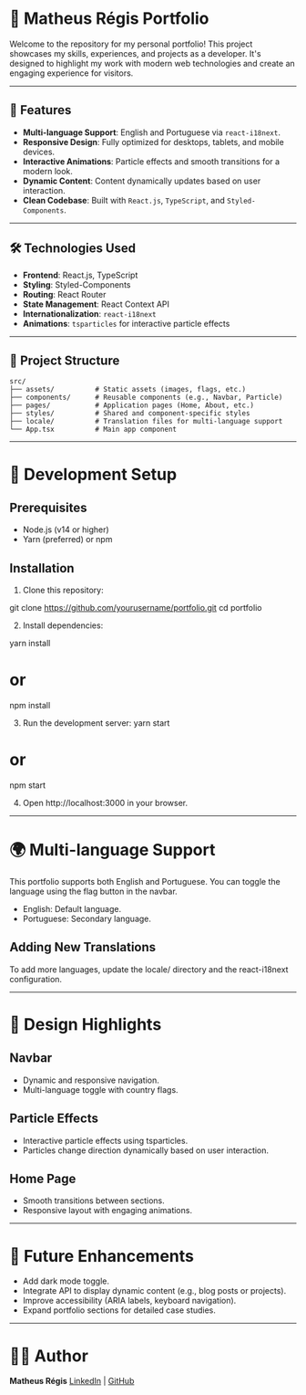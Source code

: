 # 🚀 Matheus Régis Portfolio

Welcome to the repository for my personal portfolio! This project showcases my skills, experiences, and projects as a developer. It's designed to highlight my work with modern web technologies and create an engaging experience for visitors.

---

## 🌟 Features

- **Multi-language Support**: English and Portuguese via `react-i18next`.
- **Responsive Design**: Fully optimized for desktops, tablets, and mobile devices.
- **Interactive Animations**: Particle effects and smooth transitions for a modern look.
- **Dynamic Content**: Content dynamically updates based on user interaction.
- **Clean Codebase**: Built with `React.js`, `TypeScript`, and `Styled-Components`.

---

## 🛠️ Technologies Used

- **Frontend**: React.js, TypeScript
- **Styling**: Styled-Components
- **Routing**: React Router
- **State Management**: React Context API
- **Internationalization**: `react-i18next`
- **Animations**: `tsparticles` for interactive particle effects

---

## 📂 Project Structure

```plaintext
src/
├── assets/          # Static assets (images, flags, etc.)
├── components/      # Reusable components (e.g., Navbar, Particle)
├── pages/           # Application pages (Home, About, etc.)
├── styles/          # Shared and component-specific styles
├── locale/          # Translation files for multi-language support
└── App.tsx          # Main app component

```
---

# 🚧 Development Setup

## Prerequisites
- Node.js (v14 or higher)
- Yarn (preferred) or npm

## Installation

1. Clone this repository:

git clone https://github.com/yourusername/portfolio.git
cd portfolio

2. Install dependencies:

yarn install
# or
npm install


3. Run the development server:
yarn start
# or
npm start

4. Open http://localhost:3000 in your browser.

---

# 🌍 Multi-language Support

This portfolio supports both English and Portuguese. You can toggle the language using the flag button in the navbar.

- English: Default language.
- Portuguese: Secondary language.

## Adding New Translations

To add more languages, update the locale/ directory and the react-i18next configuration.

---

# 🎨 Design Highlights

## Navbar

- Dynamic and responsive navigation.
- Multi-language toggle with country flags.

## Particle Effects
- Interactive particle effects using tsparticles.
- Particles change direction dynamically based on user interaction.

## Home Page

- Smooth transitions between sections.
- Responsive layout with engaging animations.

---

# 🔧 Future Enhancements

- Add dark mode toggle.
- Integrate API to display dynamic content (e.g., blog posts or projects).
- Improve accessibility (ARIA labels, keyboard navigation).
- Expand portfolio sections for detailed case studies.

---

# 👨‍💻 Author
**Matheus Régis**
[LinkedIn](https://www.linkedin.com/in/matheustrai/) | [GitHub](https://github.com/matheusregis)


